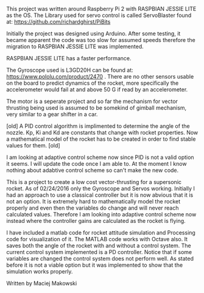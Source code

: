 This project was written around Raspberry Pi 2 with RASPBIAN JESSIE LITE as the OS. The Library used for servo control is called ServoBlaster found at: https://github.com/richardghirst/PiBits

Initially the project was designed using Arduino. After some testing, it became apparent the code was too slow for assumed speeds therefore the migration to RASPBIAN JESSIE LITE was implemented. 

RASPBIAN JESSIE LITE has a faster performance.

The Gyroscope used is L3GD20H can be found at: https://www.pololu.com/product/2470 . There are no other sensors usable on the board to predict dynamics of the rocket, more specifically the accelerometer would fail at and above 50 G if read by an accelerometer. 

The motor is a seperate project and so far the mechanism for vector thrusting being used is assumed to be somekind of gimball mechanism, very similar to a gear shifter in a car.

[old]
A PID control algorithm is implimented to determine the angle of the nozzle. Kp, Ki and Kd are constants that change with rocket properties. Now a mathematical model of the rocket has to be created in order to find stable values for them. 
[old]

I am looking at adaptive control scheme now since PID is not a valid option it seems. I will update the code once I am able to. At the moment I know nothing about adabtive control scheme so can't make the new code. 

This is a project to create a low cost vector-thrusting for a supersonic rocket. As of 02/24/2016 only the Gyroscope and Servos working. Initially I had an approach to use a classical controller but it is now abvious that it is not an option. It is extremely hard to mathematically model the rocket properly and even then the variables do change and will never reach calculated values. Therefore I am looking into adaptive control scheme now instead where the controller gains are calculated as the rocket is flying.

I have included a matlab code for rocket attitude simulation and Processing code for visualization of it. The MATLAB code works with Octave also. It saves both the angle of the rocket with and without a control system. The current control system implemented is a PD controller. Notice that if some variables are changed the control system does not perform well. As stated before it is not a viable option but it was implemented to show that the simulation works properly.

Written by Maciej Makowski
